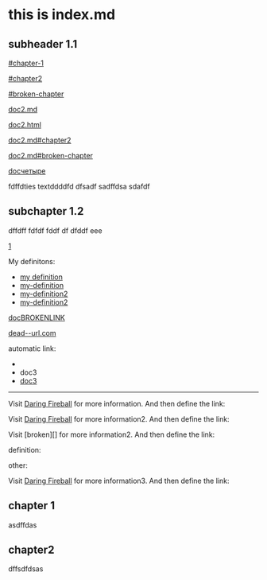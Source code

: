 # this is index.md
## subheader 1.1

[#chapter-1](#chapter-1)

[#chapter2](#chapter2)

[#broken-chapter](#broken-chapter)

[doc2.md](./doc2.md)

[doc2.html](./doc2.html)

[doc2.md#chapter2](./doc2.md#chapter2)

[doc2.md#broken-chapter](doc2.md#broken-chapter)

[docчетыре](./docчетыре.md)

fdffdties textddddfd dfsadf sadffdsa sdafdf

## subchapter 1.2

dffdff fdfdf fddf df dfddf eee

[1](./doc2.md#chapter3)

My definitons:

* [my definition][my-definition]
* [my-definition][]
* [my-definition2][my-definition2]
* [my-definition2][]

[docBROKENLINK](docBROKENLINK)

[dead--url.com](http://dead--url.com)

automatic link:

- </doc3>
- <a>doc3</a>
- <a href="doc3">doc3</a>

[my-definition]: doc2.md#chapter2
[my-definition2]: #chapter-2
----

Visit [Daring Fireball][] for more information.
And then define the link:


Visit [Daring Fireball][] for more information2.
And then define the link:

Visit [broken][] for more information2.
And then define the link:



definition:

[Daring Fireball]: http://daringfireball.net/


other:

Visit [Daring Fireball][] for more information3.
And then define the link:

## chapter 1

asdffdas

## chapter2

dffsdfdsas

